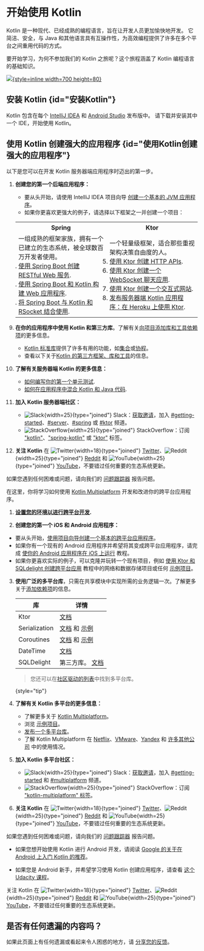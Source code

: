 # 开始使用 Kotlin

Kotlin 是一种现代、已经成熟的编程语言，旨在让开发人员更加愉快地开发。
它简洁、安全，与 Java 和其他语言具有互操作性，为高效编程提供了许多在多个平台之间重用代码的方式。

要开始学习，为何不参加我们的 Kotlin 之旅呢？这个旅程涵盖了 Kotlin 编程语言的基础知识。

[ ![](start-kotlin-tour.svg){style=inline width=700 height=80} ](kotlin-tour-welcome.md)

## 安装 Kotlin {id="安装Kotlin"}

Kotlin 包含在每个 [IntelliJ IDEA](https://www.jetbrains.com/idea/download/) 和 [Android Studio](https://developer.android.com/studio) 发布版中。
请下载并安装其中一个 IDE，开始使用 Kotlin。

## 使用 Kotlin 创建强大的应用程序 {id="使用Kotlin创建强大的应用程序"}
 
<tabs>

<tab id="backend" title="后端应用程序">

以下是您可以在开发 Kotlin 服务器端应用程序时迈出的第一步。

1. **创建您的第一个后端应用程序：**

   * 要从头开始，请使用 IntelliJ IDEA 项目向导 [创建一个基本的 JVM 应用程序](jvm-get-started.md)。
   * 如果你更喜欢更强大的例子，请选择以下框架之一并创建一个项目：

   <table width="100%" >
   <tr>
      <th>Spring</th>
      <th>Ktor</th>
   </tr>
   <tr>
   <td width="50%">
     一组成熟的框架家族，拥有一个已建立的生态系统，被全球数百万开发者使用。
   <br/>
   <list>
      <li><a href="jvm-get-started-spring-boot.md">使用 Spring Boot 创建 RESTful Web 服务</a>.</li>
      <li><a href="https://spring.io/guides/tutorials/spring-boot-kotlin/">使用 Spring Boot 和 Kotlin 构建 Web 应用程序</a>.</li>
      <li><a href="https://spring.io/guides/tutorials/spring-webflux-kotlin-rsocket/">将 Spring Boot 与 Kotlin 和 RSocket 结合使用</a>.</li>
   </list>
   </td>
   <td width="50%">
      一个轻量级框架，适合那些重视架构决策自由度的人。
   <list>
      <li><a href="https://ktor.io/docs/creating-http-apis.html">使用 Ktor 创建 HTTP APIs</a>.</li>
      <li><a href="https://ktor.io/docs/creating-web-socket-chat.html">使用 Ktor 创建一个 WebSocket 聊天应用</a>.</li>
      <li><a href="https://ktor.io/docs/creating-interactive-website.html">使用 Ktor 创建一个交互式网站</a>.</li>
      <li><a href="https://ktor.io/docs/heroku.html">发布服务器端 Kotlin 应用程序：在 Heroku 上使用 Ktor</a>.</li>
   </list>
   
   </td>
   </tr>
   </table>

2. **在你的应用程序中使用 Kotlin 和第三方库**。了解有关[向项目添加库和工具依赖项](gradle-configure-project.md#configure-dependencies)的更多信息。
   * [Kotlin 标准库](https://kotlinlang.org/api/latest/jvm/stdlib/)提供了许多有用的功能，如[集合](collections-overview.md)或[协程](coroutines-guide.md)。
   * 查看以下关于[Kotlin 的第三方框架、库和工具](https://blog.jetbrains.com/kotlin/2020/11/server-side-development-with-kotlin-frameworks-and-libraries/)的信息。

3. **了解有关服务器端 Kotlin 的更多信息：**
   * [如何编写你的第一个单元测试](jvm-test-using-junit.md).
   * [如何在应用程序中混合 Kotlin 和 Java 代码](mixing-java-kotlin-intellij.md).

4. **加入 Kotlin 服务器端社区：**
   * ![Slack](slack.svg){width=25}{type="joined"} Slack：[获取邀请](https://surveys.jetbrains.com/s3/kotlin-slack-sign-up)，加入 [#getting-started](https://kotlinlang.slack.com/archives/C0B8MA7FA)、[#server](https://kotlinlang.slack.com/archives/C0B8RC352)、[#spring](https://kotlinlang.slack.com/archives/C0B8ZTWE4) 或 [#ktor](https://kotlinlang.slack.com/archives/C0A974TJ9) 频道。
   * ![StackOverflow](stackoverflow.svg){width=25}{type="joined"} StackOverflow：订阅 ["kotlin"](https://stackoverflow.com/questions/tagged/kotlin)、["spring-kotlin"](https://stackoverflow.com/questions/tagged/spring-kotlin) 或 ["ktor"](https://stackoverflow.com/questions/tagged/ktor) 标签。

5. **关注 Kotlin** 在 ![Twitter](twitter.svg){width=18}{type="joined"} [Twitter](https://twitter.com/kotlin)、![Reddit](reddit.svg){width=25}{type="joined"} [Reddit](https://www.reddit.com/r/Kotlin/) 和 ![YouTube](youtube.svg){width=25}{type="joined"} [YouTube](https://www.youtube.com/channel/UCP7uiEZIqci43m22KDl0sNw)，不要错过任何重要的生态系统更新。

如果您遇到任何困难或问题，请向我们的 [问题跟踪器](https://youtrack.jetbrains.com/issues/KT) 报告问题。

</tab>

<tab id="cross-platform-mobile" title="跨平台应用">

在这里，你将学习如何使用 [Kotlin Multiplatform](https://kotlinlang.org/lp/multiplatform/) 开发和改进你的跨平台应用程序。

1. **[设置您的环境以进行跨平台开发](https://www.jetbrains.com/help/kotlin-multiplatform-dev/multiplatform-setup.html).**

2. **创建您的第一个 iOS 和 Android 应用程序：**

  * 要从头开始，[使用项目向导创建一个基本的跨平台应用程序](https://www.jetbrains.com/help/kotlin-multiplatform-dev/multiplatform-create-first-app.html)。
  * 如果你有一个现有的 Android 应用程序并希望将其变成跨平台应用程序，请完成 [使你的 Android 应用程序在 iOS 上运行](https://www.jetbrains.com/help/kotlin-multiplatform-dev/multiplatform-integrate-in-existing-app.html) 教程。
  * 如果你更喜欢实际的例子，可以克隆并玩转一个现有项目，例如 [使用 Ktor 和 SQLdelight 创建跨平台应用](https://www.jetbrains.com/help/kotlin-multiplatform-dev/multiplatform-ktor-sqldelight.html) 教程中的网络和数据存储项目或任何 [示例项目](https://www.jetbrains.com/help/kotlin-multiplatform-dev/multiplatform-samples.html)。

3. **使用广泛的多平台库**，只需在共享模块中实现所需的业务逻辑一次。了解更多关于[添加依赖项](multiplatform-add-dependencies.md)的信息。

   | 库             | 详情                                                                                                                                                         |
   |---------------|------------------------------------------------------------------------------------------------------------------------------------------------------------| 
   | Ktor          | [文档](https://ktor.io/docs/client.html)                                                                                                                     | 
   | Serialization | [文档](serialization.md) 和 [示例](https://www.jetbrains.com/help/kotlin-multiplatform-dev/multiplatform-ktor-sqldelight.html#create-an-application-data-model) |
   | Coroutines    | [文档](coroutines-guide.md) 和 [示例](coroutines-and-channels.md)                                                                                               |
   | DateTime      | [文档](https://github.com/Kotlin/kotlinx-datetime#readme)                                                                                                    |
   | SQLDelight    | 第三方库。 [文档](https://cashapp.github.io/sqldelight/)                                                                                                          |
   
   > 您还可以在[社区驱动的列表](https://libs.kmp.icerock.dev/)中找到多平台库。
   > 
   {style="tip"}

4. **了解有关 Kotlin 多平台的更多信息：**
   * 了解更多关于 [Kotlin Multiplatform](multiplatform-get-started.md)。
   * 浏览 [示例项目](https://www.jetbrains.com/help/kotlin-multiplatform-dev/multiplatform-samples.html)。
   * [发布一个多平台库](multiplatform-publish-lib.md)。
   * 了解 Kotlin Multiplatform 在 [Netflix](https://netflixtechblog.com/netflix-android-and-ios-studio-apps-kotlin-multiplatform-d6d4d8d25d23)、[VMware](https://kotlinlang.org/lp/multiplatform/case-studies/vmware/)、[Yandex](https://kotlinlang.org/lp/multiplatform/case-studies/yandex/) 和 [许多其他公司](https://kotlinlang.org/lp/multiplatform/case-studies/) 中的使用情况。

5. **加入 Kotlin 多平台社区：**

   * ![Slack](slack.svg){width=25}{type="joined"} Slack：[获取邀请](https://surveys.jetbrains.com/s3/kotlin-slack-sign-up)，加入 [#getting-started](https://kotlinlang.slack.com/archives/C0B8MA7FA) 和 [#multiplatform](https://kotlinlang.slack.com/archives/C3PQML5NU) 频道。
   * ![StackOverflow](stackoverflow.svg){width=25}{type="joined"} StackOverflow：订阅 ["kotlin-multiplatform" 标签](https://stackoverflow.com/questions/tagged/kotlin-multiplatform)。

6. **关注 Kotlin** 在 ![Twitter](twitter.svg){width=18}{type="joined"} [Twitter](https://twitter.com/kotlin)、![Reddit](reddit.svg){width=25}{type="joined"} [Reddit](https://www.reddit.com/r/Kotlin/) 和 ![YouTube](youtube.svg){width=25}{type="joined"} [YouTube](https://www.youtube.com/channel/UCP7uiEZIqci43m22KDl0sNw)，不要错过任何重要的生态系统更新。

如果您遇到任何困难或问题，请向我们的 [问题跟踪器](https://youtrack.jetbrains.com/issues/KT) 报告问题。

</tab>

<tab id="android" title="安卓应用程序">

* 如果您想开始使用 Kotlin 进行 Android 开发，请阅读 [Google 的关于在 Android 上入门 Kotlin 的推荐](https://developer.android.com/kotlin/get-started)。

* 如果您是 Android 新手，并希望学习使用 Kotlin 创建应用程序，请查看 [这个 Udacity 课程](https://www.udacity.com/course/developing-android-apps-with-kotlin--ud9012)。

关注 Kotlin 在 ![Twitter](twitter.svg){width=18}{type="joined"} [Twitter](https://twitter.com/kotlin)、![Reddit](reddit.svg){width=25}{type="joined"} [Reddit](https://www.reddit.com/r/Kotlin/) 和 ![YouTube](youtube.svg){width=25}{type="joined"} [YouTube](https://www.youtube.com/channel/UCP7uiEZIqci43m22KDl0sNw)，不要错过任何重要的生态系统更新。

</tab>

</tabs>

## 是否有任何遗漏的内容吗？

如果此页面上有任何遗漏或看起来令人困惑的地方，请 [分享您的反馈](https://surveys.hotjar.com/d82e82b0-00d9-44a7-b793-0611bf6189df)。
